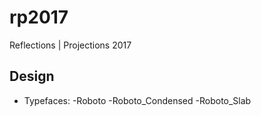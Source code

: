 # rp2017

Reflections | Projections 2017

## Design
* Typefaces:
    -Roboto
    -Roboto_Condensed
    -Roboto_Slab